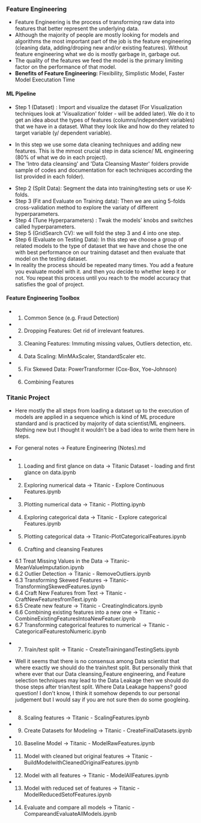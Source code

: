 
### Feature Engineering
* Feature Engineering is the process of transforming raw data into features that better represent the underlying data.
* Although the majority of people are mostly looking for models and algorithms the most important part of the job is the feature engineering (cleaning data, adding/droping new and/or existing features). Without feature engineering what we do is mostly garbage in, garbage out.
* The quality of the features we feed the model is the primary limiting factor on the performance of that model.
* **Benefits of Feature Engineering:** Flexibility, Simplistic Model, Faster Model Executation Time

#### ML Pipeline
* Step 1 (Dataset) : Import and visualize the dataset (For Visualization techniques look at 'Visualization' folder - will be added later). We do it to get an idea about the types of features (columns/independent variables) that we have in a dataset. What they look like and how do they related to target variable (y/ dependent variable). 
 + In this step we use some data cleaning techniques and adding new features. This is the mmost crucial step in data science/ ML engineering (80% of what we do in each project). 
 + The 'Intro data cleansing' and 'Data Cleansing Master' folders provide sample of codes and documentation for each techniques according the list provided in each folder).
* Step 2 (Split Data): Segment the data into training/testing sets or use K-folds.
* Step 3 (Fit and Evaluate on Training data): Then we are using 5-folds cross-validation method to explore the variaty of different hyperparameters.
* Step 4 (Tune Hyperparameters) : Twak the models' knobs and switches called hyperparameters. 
* Step 5 (GridSearch CV): we will fold the step 3 and 4 into one step.
* Step 6 (Evaluate on Testing Data): In this step we choose a group of related models to the type of dataset that we have and chose the one  with best performance on our training dataset and then evaluate that model on the testing dataset.
* In reality the process should be repeated many times. You add a feature you evaluate model with it. and then you decide to whether keep it or not. You repeat this process until you reach to the model accuracy that satisfies the goal of project.
  
#### Feature Engineering Toolbox
* 1. Common Sence (e.g. Fraud Detection)
* 2. Dropping Features: Get rid of irrelevant features. 
* 3. Cleaning Features: Immuting missing values, Outliers detection, etc. 
* 4. Data Scaling: MinMAxScaler, StandardScaler etc.
* 5. Fix Skewed Data: PowerTransformer (Cox-Box, Yoe-Johnson)
* 6. Combining Features 

### Titanic Project 
* Here mostly the all steps from loading a dataset up to the execution of models are applied in a sequence which is kind of ML procedure standard and is practiced by majority of data scientist/ML engineers. Nothing new but I thought it wouldn't be a bad idea to write them here in steps. 
 - For general notes -> Feature Engineering (Notes).md
* 1. Loading and first glance on data -> Titanic Dataset - loading and first glance on data.ipynb
* 2. Exploring numerical data -> Titanic - Explore Continuous Features.ipynb
* 3. Plotting numerical data -> Titanic - Plotting.ipynb
* 4. Exploring categorical data -> Titanic - Explore categorical Features.ipynb
* 5. Plotting categorical data -> Titanic-PlotCategoricalFeatures.ipynb
* 6. Crafting and cleansing Features 
 + 6.1 Treat Missing Values in the Data -> Titanic-MeanValueImputation.ipynb
 + 6.2 Outlier Detection -> Titanic - RemoveOutliers.ipynb
 + 6.3 Transforming Skewed Features -> Titanic-TransformingSkewedFeatures.ipynb
 + 6.4 Craft New Features from Text -> Titanic - CraftNewFeaturesfromText.ipynb
 + 6.5 Create new feature -> Titanic - CreatingIndicators.ipynb
 + 6.6 Combining existing features into a new one -> Titanic - CombineExistingFeaturesIntoaNewFeatuer.ipynb
 + 6.7 Transforming categorical features to numerical -> Titanic - CategoricalFeaturestoNumeric.ipynb
* 7. Train/test split -> Titanic - CreateTrainingandTestingSets.ipynb
 + Well it seems that there is no consensus among Data scientist that where exactly we should do the train/test split. But personally think that where ever that our Data cleansing,Feature engineering, and Feature selection techniques may lead to the Data Leakage then we should do those steps after trian/test split. Where Data Leakage happens? good question! I don't know, I think it somehow depends to our personal judgement but I would say if you are not sure then do some googleing. 
* 8. Scaling features -> Titanic - ScalingFeatures.ipynb
* 9. Create Datasets for Modeling -> Titanic - CreateFinalDatasets.ipynb
* 10. Baseline Model -> Titanic - ModelRawFeatures.ipynb
* 11. Model with cleaned but original features -> Titanic - BuildModelwithCleanedOriginalFeatures.ipynb
* 12. Model with all features -> Titanic - ModelAllFeatures.ipynb
* 13. Model with reduced set of features -> Titanic - ModelReducedSetofFeatures.ipynb
* 14. Evaluate and compare all models -> Titanic - CompareandEvaluateAllModels.ipynb
